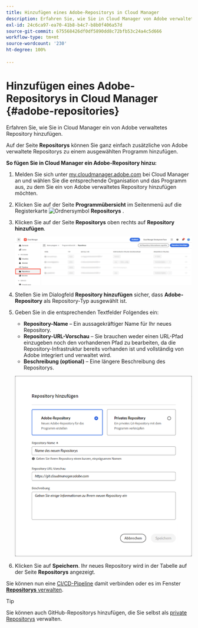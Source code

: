 ```yaml
---
title: Hinzufügen eines Adobe-Repositorys in Cloud Manager
description: Erfahren Sie, wie Sie in Cloud Manager von Adobe verwaltete Repositorys hinzufügen.
exl-id: 24c6ca97-ea70-41b8-b4c7-b8b0f406a57d
source-git-commit: 675568426df0df5890dd8c72bfb53c24a4c5d666
workflow-type: tm+mt
source-wordcount: '230'
ht-degree: 100%

---
```


# Hinzufügen eines Adobe-Repositorys in Cloud Manager {#adobe-repositories}

Erfahren Sie, wie Sie in Cloud Manager ein von Adobe verwaltetes Repository hinzufügen.

Auf der Seite **Repositorys** können Sie ganz einfach zusätzliche von Adobe verwaltete Repositorys zu einem ausgewählten Programm hinzufügen.

**So fügen Sie in Cloud Manager ein Adobe-Repository hinzu:**

1. Melden Sie sich unter [my.cloudmanager.adobe.com](https://my.cloudmanager.adobe.com/) bei Cloud Manager an und wählen Sie die entsprechende Organisation und das Programm aus, zu dem Sie ein von Adobe verwaltetes Repository hinzufügen möchten.

1. Klicken Sie auf der Seite **Programmübersicht** im Seitenmenü auf die Registerkarte ![Ordnersymbol](https://spectrum.adobe.com/static/icons/workflow_18/Smock_Folder_18_N.svg) **Repositorys** .

1. Klicken Sie auf der Seite **Repositorys** oben rechts auf **Repository hinzufügen**.

   ![Schaltfläche „Repository hinzufügen“](/help/managing-code/assets/repositories-tab.png)

1. Stellen Sie im Dialogfeld **Repository hinzufügen** sicher, dass **Adobe-Repository** als Repository-Typ ausgewählt ist.

1. Geben Sie in die entsprechenden Textfelder Folgendes ein:

   * **Repository-Name** – Ein aussagekräftiger Name für Ihr neues Repository.
   * **Repository-URL-Vorschau** – Sie brauchen weder einen URL-Pfad einzugeben noch den vorhandenen Pfad zu bearbeiten, da die Repository-Infrastruktur bereits vorhanden ist und vollständig von Adobe integriert und verwaltet wird.
   * **Beschreibung (optional)** – Eine längere Beschreibung des Repositorys.

   ![Dialogfeld „Repository hinzufügen“](/help/managing-code/assets/repository-add-adobe.png)

1. Klicken Sie auf **Speichern**.
Ihr neues Repository wird in der Tabelle auf der Seite **Repositorys** angezeigt.

Sie können nun eine [CI/CD-Pipeline](/help/overview/ci-cd-pipelines.md) damit verbinden oder es im Fenster [**Repositorys** verwalten](/help/managing-code/managing-repositories.md).

>[!TIP]
>
>Sie können auch GitHub-Repositorys hinzufügen, die Sie selbst als [private Repositorys](/help/managing-code/private-repositories.md) verwalten.
